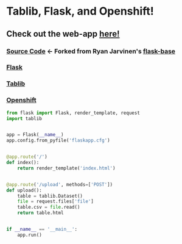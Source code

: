 # Tablib, Flask, and Openshift!
## Check out the web-app [here!](http://tbdemo-bamf.rhcloud.com)

### [__Source Code__](https://github.com/knowsuchagency/tbdemo) <- Forked from Ryan Jarvinen's [flask-base](https://github.com/ryanj/flask-base)
### [Flask](http://flask.pocoo.org/docs/0.10/)
### [Tablib](http://docs.python-tablib.org/en/latest/)
### [Openshift](http://www.openshift.org/)

```python
from flask import Flask, render_template, request
import tablib


app = Flask(__name__)
app.config.from_pyfile('flaskapp.cfg')


@app.route('/')
def index():
    return render_template('index.html')


@app.route('/upload', methods=['POST'])
def upload():
    table = tablib.Dataset()
    file = request.files['file']
    table.csv = file.read()
    return table.html


if __name__ == '__main__':
    app.run()
```
